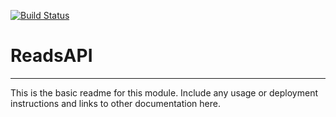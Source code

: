 [![Build Status](https://travis-ci.org/msneddon/ReadsAPI.svg?branch=master)](https://travis-ci.org/marcin/ReadsAPI)

# ReadsAPI
---

This is the basic readme for this module. Include any usage or deployment instructions and links to other documentation here.

